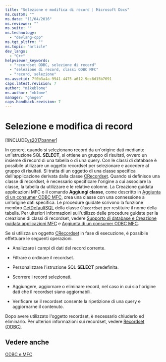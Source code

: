```yaml
---
title: "Selezione e modifica di record | Microsoft Docs"
ms.custom: ""
ms.date: "11/04/2016"
ms.reviewer: ""
ms.suite: ""
ms.technology: 
  - "devlang-cpp"
ms.tgt_pltfrm: ""
ms.topic: "article"
dev_langs: 
  - "C++"
helpviewer_keywords: 
  - "recordset ODBC, selezione di record"
  - "selezione di record, classi ODBC MFC"
  - "record, selezione"
ms.assetid: 7f0b3a4a-9941-4475-a612-9ec8d15b7691
caps.latest.revision: 7
author: "mikeblome"
ms.author: "mblome"
manager: "ghogen"
caps.handback.revision: 7
---
```

# Selezione e modifica di record
[!INCLUDE[vs2017banner](../../assembler/inline/includes/vs2017banner.md)]

In genere, quando si selezionano record da un'origine dati mediante un'istruzione SQL **SELECT**, si ottiene un gruppo di risultati, ovvero un insieme di record di una tabella o di una query.  Con le classi di database è possibile utilizzare un oggetto recordset per selezionare e accedere al gruppo di risultati.  Si tratta di un oggetto di una classe specifica dell'applicazione derivata dalla classe [CRecordset](../../mfc/reference/crecordset-class.md).  Quando si definisce una classe di recordset, è necessario specificare l'origine a cui associare la classe, la tabella da utilizzare e le relative colonne.  La Creazione guidata applicazioni MFC o il comando **Aggiungi classe**, come descritto in [Aggiunta di un consumer ODBC MFC](../../mfc/reference/adding-an-mfc-odbc-consumer.md), crea una classe con una connessione a un'origine dati specifica.  Le procedure guidate scrivono la funzione membro [GetDefaultSQL](../Topic/CRecordset::GetDefaultSQL.md) della classe `CRecordset` per restituire il nome della tabella.  Per ulteriori informazioni sull'utilizzo delle procedure guidate per la creazione di classi di recordset, vedere [Supporto di database e Creazione guidata applicazioni MFC](../../mfc/reference/database-support-mfc-application-wizard.md) e [Aggiunta di un consumer ODBC MFC](../../mfc/reference/adding-an-mfc-odbc-consumer.md).  
  
 Se si utilizza un oggetto [CRecordset](../../mfc/reference/crecordset-class.md) in fase di esecuzione, è possibile effettuare le seguenti operazioni.  
  
-   Analizzare i campi di dati del record corrente.  
  
-   Filtrare o ordinare il recordset.  
  
-   Personalizzare l'istruzione SQL **SELECT** predefinita.  
  
-   Scorrere i record selezionati.  
  
-   Aggiungere, aggiornare o eliminare record, nel caso in cui sia l'origine dati che il recordset siano aggiornabili.  
  
-   Verificare se il recordset consente la ripetizione di una query e aggiornarne il contenuto.  
  
 Dopo avere utilizzato l'oggetto recordset, è necessario chiuderlo ed eliminarlo.  Per ulteriori informazioni sui recordset, vedere [Recordset \(ODBC\)](../../data/odbc/recordset-odbc.md).  
  
## Vedere anche  
 [ODBC e MFC](../../data/odbc/odbc-and-mfc.md)